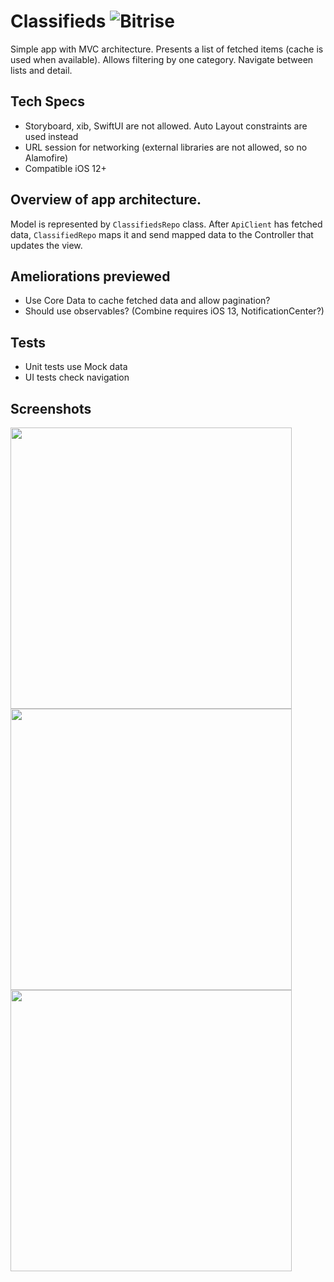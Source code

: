# Classifieds ![Bitrise](https://app.bitrise.io/app/5a22b06be219896e/status.svg?token=2hp0_AvukhNWjGlY7oZnCQ&branch=main)

Simple app with MVC architecture. Presents a list of fetched items (cache is used when available). Allows filtering by one category. 
Navigate between lists and detail.

## Tech Specs
- Storyboard, xib, SwiftUI are not allowed. Auto Layout constraints are used instead
- URL session for networking (external libraries are not allowed, so no Alamofire)
- Compatible iOS 12+

## Overview of app architecture.
Model is represented by `ClassifiedsRepo` class. After `ApiClient` has fetched data, `ClassifiedRepo` maps it and send mapped data to the Controller that updates the view.

## Ameliorations previewed
- Use Core Data to cache fetched data and allow pagination?
- Should use observables? (Combine requires iOS 13, NotificationCenter?)

## Tests
- Unit tests use Mock data
- UI tests check navigation

## Screenshots

<img src="https://user-images.githubusercontent.com/36896406/116721796-0401e900-a9de-11eb-93b4-bb6cba8d58ba.png" height="450"/>  <img src="https://user-images.githubusercontent.com/36896406/116721817-06644300-a9de-11eb-8900-7c179926602c.png" height="450"/>  <img src="https://user-images.githubusercontent.com/36896406/116721830-082e0680-a9de-11eb-8524-e68d5576d9ad.png" height="450"/>

